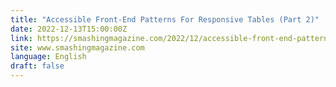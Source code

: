 ```yaml
---
title: "Accessible Front-End Patterns For Responsive Tables (Part 2)"
date: 2022-12-13T15:00:00Z
link: https://smashingmagazine.com/2022/12/accessible-front-end-patterns-responsive-tables-part2/?utm_medium=RSS&utm_source=news.12bit.vn
site: www.smashingmagazine.com
language: English
draft: false
---
```

